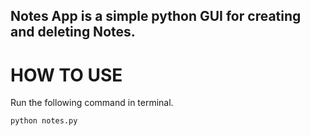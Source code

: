 ## Notes App is a simple python GUI for creating and deleting Notes.

# HOW TO USE

Run the following command in terminal.
```
python notes.py
```
